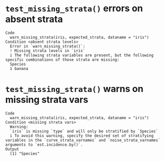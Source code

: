 # `test_missing_strata()` errors on absent strata

    Code
      warn_missing_strata(iris, expected_strata, dataname = "iris")
    Condition <absent strata levels>
      Error in `warn_missing_strata()`:
      ! Missing strata levels in `iris`
      i The following strata variables are present, but the following specific combinations of those strata are missing:
      Species
      1 banana

# `test_missing_strata()` warns on missing strata vars

    Code
      warn_missing_strata(iris, expected_strata, dataname = "iris")
    Condition <missing strata vars>
      Warning:
      `iris` is missing `type` and will only be stratified by `Species`
      i To avoid this warning, specify the desired set of stratifying variables in the `curve_strata_varnames` and `noise_strata_varnames` arguments to `est.incidence.by()`.
    Output
      [1] "Species"


